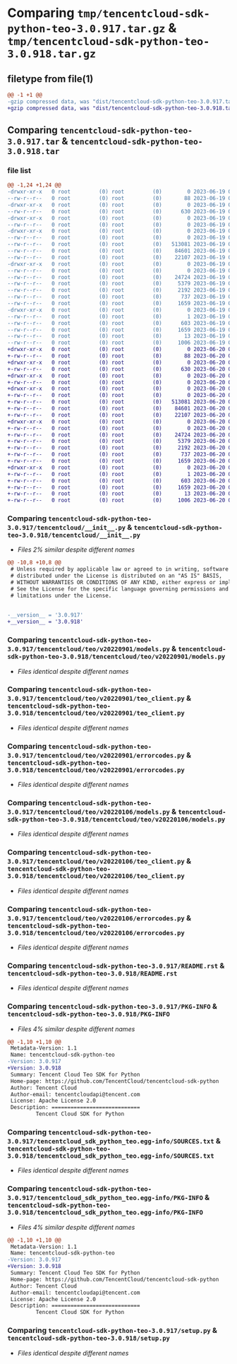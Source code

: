 # Comparing `tmp/tencentcloud-sdk-python-teo-3.0.917.tar.gz` & `tmp/tencentcloud-sdk-python-teo-3.0.918.tar.gz`

## filetype from file(1)

```diff
@@ -1 +1 @@
-gzip compressed data, was "dist/tencentcloud-sdk-python-teo-3.0.917.tar", last modified: Mon Jun 19 00:34:42 2023, max compression
+gzip compressed data, was "dist/tencentcloud-sdk-python-teo-3.0.918.tar", last modified: Tue Jun 20 02:49:57 2023, max compression
```

## Comparing `tencentcloud-sdk-python-teo-3.0.917.tar` & `tencentcloud-sdk-python-teo-3.0.918.tar`

### file list

```diff
@@ -1,24 +1,24 @@
-drwxr-xr-x   0 root         (0) root         (0)        0 2023-06-19 00:34:42.000000 tencentcloud-sdk-python-teo-3.0.917/
--rw-r--r--   0 root         (0) root         (0)       88 2023-06-19 00:34:42.000000 tencentcloud-sdk-python-teo-3.0.917/setup.cfg
-drwxr-xr-x   0 root         (0) root         (0)        0 2023-06-19 00:34:42.000000 tencentcloud-sdk-python-teo-3.0.917/tencentcloud/
--rw-r--r--   0 root         (0) root         (0)      630 2023-06-19 00:34:42.000000 tencentcloud-sdk-python-teo-3.0.917/tencentcloud/__init__.py
-drwxr-xr-x   0 root         (0) root         (0)        0 2023-06-19 00:34:42.000000 tencentcloud-sdk-python-teo-3.0.917/tencentcloud/teo/
--rw-r--r--   0 root         (0) root         (0)        0 2023-06-19 00:34:42.000000 tencentcloud-sdk-python-teo-3.0.917/tencentcloud/teo/__init__.py
-drwxr-xr-x   0 root         (0) root         (0)        0 2023-06-19 00:34:42.000000 tencentcloud-sdk-python-teo-3.0.917/tencentcloud/teo/v20220901/
--rw-r--r--   0 root         (0) root         (0)        0 2023-06-19 00:34:42.000000 tencentcloud-sdk-python-teo-3.0.917/tencentcloud/teo/v20220901/__init__.py
--rw-r--r--   0 root         (0) root         (0)   513081 2023-06-19 00:34:42.000000 tencentcloud-sdk-python-teo-3.0.917/tencentcloud/teo/v20220901/models.py
--rw-r--r--   0 root         (0) root         (0)    84601 2023-06-19 00:34:42.000000 tencentcloud-sdk-python-teo-3.0.917/tencentcloud/teo/v20220901/teo_client.py
--rw-r--r--   0 root         (0) root         (0)    22107 2023-06-19 00:34:42.000000 tencentcloud-sdk-python-teo-3.0.917/tencentcloud/teo/v20220901/errorcodes.py
-drwxr-xr-x   0 root         (0) root         (0)        0 2023-06-19 00:34:42.000000 tencentcloud-sdk-python-teo-3.0.917/tencentcloud/teo/v20220106/
--rw-r--r--   0 root         (0) root         (0)        0 2023-06-19 00:34:42.000000 tencentcloud-sdk-python-teo-3.0.917/tencentcloud/teo/v20220106/__init__.py
--rw-r--r--   0 root         (0) root         (0)    24724 2023-06-19 00:34:42.000000 tencentcloud-sdk-python-teo-3.0.917/tencentcloud/teo/v20220106/models.py
--rw-r--r--   0 root         (0) root         (0)     5379 2023-06-19 00:34:42.000000 tencentcloud-sdk-python-teo-3.0.917/tencentcloud/teo/v20220106/teo_client.py
--rw-r--r--   0 root         (0) root         (0)     2192 2023-06-19 00:34:42.000000 tencentcloud-sdk-python-teo-3.0.917/tencentcloud/teo/v20220106/errorcodes.py
--rw-r--r--   0 root         (0) root         (0)      737 2023-06-19 00:34:42.000000 tencentcloud-sdk-python-teo-3.0.917/README.rst
--rw-r--r--   0 root         (0) root         (0)     1659 2023-06-19 00:34:42.000000 tencentcloud-sdk-python-teo-3.0.917/PKG-INFO
-drwxr-xr-x   0 root         (0) root         (0)        0 2023-06-19 00:34:42.000000 tencentcloud-sdk-python-teo-3.0.917/tencentcloud_sdk_python_teo.egg-info/
--rw-r--r--   0 root         (0) root         (0)        1 2023-06-19 00:34:42.000000 tencentcloud-sdk-python-teo-3.0.917/tencentcloud_sdk_python_teo.egg-info/dependency_links.txt
--rw-r--r--   0 root         (0) root         (0)      603 2023-06-19 00:34:42.000000 tencentcloud-sdk-python-teo-3.0.917/tencentcloud_sdk_python_teo.egg-info/SOURCES.txt
--rw-r--r--   0 root         (0) root         (0)     1659 2023-06-19 00:34:42.000000 tencentcloud-sdk-python-teo-3.0.917/tencentcloud_sdk_python_teo.egg-info/PKG-INFO
--rw-r--r--   0 root         (0) root         (0)       13 2023-06-19 00:34:42.000000 tencentcloud-sdk-python-teo-3.0.917/tencentcloud_sdk_python_teo.egg-info/top_level.txt
--rw-r--r--   0 root         (0) root         (0)     1006 2023-06-19 00:34:42.000000 tencentcloud-sdk-python-teo-3.0.917/setup.py
+drwxr-xr-x   0 root         (0) root         (0)        0 2023-06-20 02:49:57.000000 tencentcloud-sdk-python-teo-3.0.918/
+-rw-r--r--   0 root         (0) root         (0)       88 2023-06-20 02:49:57.000000 tencentcloud-sdk-python-teo-3.0.918/setup.cfg
+drwxr-xr-x   0 root         (0) root         (0)        0 2023-06-20 02:49:57.000000 tencentcloud-sdk-python-teo-3.0.918/tencentcloud/
+-rw-r--r--   0 root         (0) root         (0)      630 2023-06-20 02:49:57.000000 tencentcloud-sdk-python-teo-3.0.918/tencentcloud/__init__.py
+drwxr-xr-x   0 root         (0) root         (0)        0 2023-06-20 02:49:57.000000 tencentcloud-sdk-python-teo-3.0.918/tencentcloud/teo/
+-rw-r--r--   0 root         (0) root         (0)        0 2023-06-20 02:49:57.000000 tencentcloud-sdk-python-teo-3.0.918/tencentcloud/teo/__init__.py
+drwxr-xr-x   0 root         (0) root         (0)        0 2023-06-20 02:49:57.000000 tencentcloud-sdk-python-teo-3.0.918/tencentcloud/teo/v20220901/
+-rw-r--r--   0 root         (0) root         (0)        0 2023-06-20 02:49:57.000000 tencentcloud-sdk-python-teo-3.0.918/tencentcloud/teo/v20220901/__init__.py
+-rw-r--r--   0 root         (0) root         (0)   513081 2023-06-20 02:49:57.000000 tencentcloud-sdk-python-teo-3.0.918/tencentcloud/teo/v20220901/models.py
+-rw-r--r--   0 root         (0) root         (0)    84601 2023-06-20 02:49:57.000000 tencentcloud-sdk-python-teo-3.0.918/tencentcloud/teo/v20220901/teo_client.py
+-rw-r--r--   0 root         (0) root         (0)    22107 2023-06-20 02:49:57.000000 tencentcloud-sdk-python-teo-3.0.918/tencentcloud/teo/v20220901/errorcodes.py
+drwxr-xr-x   0 root         (0) root         (0)        0 2023-06-20 02:49:57.000000 tencentcloud-sdk-python-teo-3.0.918/tencentcloud/teo/v20220106/
+-rw-r--r--   0 root         (0) root         (0)        0 2023-06-20 02:49:57.000000 tencentcloud-sdk-python-teo-3.0.918/tencentcloud/teo/v20220106/__init__.py
+-rw-r--r--   0 root         (0) root         (0)    24724 2023-06-20 02:49:57.000000 tencentcloud-sdk-python-teo-3.0.918/tencentcloud/teo/v20220106/models.py
+-rw-r--r--   0 root         (0) root         (0)     5379 2023-06-20 02:49:57.000000 tencentcloud-sdk-python-teo-3.0.918/tencentcloud/teo/v20220106/teo_client.py
+-rw-r--r--   0 root         (0) root         (0)     2192 2023-06-20 02:49:57.000000 tencentcloud-sdk-python-teo-3.0.918/tencentcloud/teo/v20220106/errorcodes.py
+-rw-r--r--   0 root         (0) root         (0)      737 2023-06-20 02:49:57.000000 tencentcloud-sdk-python-teo-3.0.918/README.rst
+-rw-r--r--   0 root         (0) root         (0)     1659 2023-06-20 02:49:57.000000 tencentcloud-sdk-python-teo-3.0.918/PKG-INFO
+drwxr-xr-x   0 root         (0) root         (0)        0 2023-06-20 02:49:57.000000 tencentcloud-sdk-python-teo-3.0.918/tencentcloud_sdk_python_teo.egg-info/
+-rw-r--r--   0 root         (0) root         (0)        1 2023-06-20 02:49:57.000000 tencentcloud-sdk-python-teo-3.0.918/tencentcloud_sdk_python_teo.egg-info/dependency_links.txt
+-rw-r--r--   0 root         (0) root         (0)      603 2023-06-20 02:49:57.000000 tencentcloud-sdk-python-teo-3.0.918/tencentcloud_sdk_python_teo.egg-info/SOURCES.txt
+-rw-r--r--   0 root         (0) root         (0)     1659 2023-06-20 02:49:57.000000 tencentcloud-sdk-python-teo-3.0.918/tencentcloud_sdk_python_teo.egg-info/PKG-INFO
+-rw-r--r--   0 root         (0) root         (0)       13 2023-06-20 02:49:57.000000 tencentcloud-sdk-python-teo-3.0.918/tencentcloud_sdk_python_teo.egg-info/top_level.txt
+-rw-r--r--   0 root         (0) root         (0)     1006 2023-06-20 02:49:57.000000 tencentcloud-sdk-python-teo-3.0.918/setup.py
```

### Comparing `tencentcloud-sdk-python-teo-3.0.917/tencentcloud/__init__.py` & `tencentcloud-sdk-python-teo-3.0.918/tencentcloud/__init__.py`

 * *Files 2% similar despite different names*

```diff
@@ -10,8 +10,8 @@
 # Unless required by applicable law or agreed to in writing, software
 # distributed under the License is distributed on an "AS IS" BASIS,
 # WITHOUT WARRANTIES OR CONDITIONS OF ANY KIND, either express or implied.
 # See the License for the specific language governing permissions and
 # limitations under the License.
 
 
-__version__ = '3.0.917'
+__version__ = '3.0.918'
```

### Comparing `tencentcloud-sdk-python-teo-3.0.917/tencentcloud/teo/v20220901/models.py` & `tencentcloud-sdk-python-teo-3.0.918/tencentcloud/teo/v20220901/models.py`

 * *Files identical despite different names*

### Comparing `tencentcloud-sdk-python-teo-3.0.917/tencentcloud/teo/v20220901/teo_client.py` & `tencentcloud-sdk-python-teo-3.0.918/tencentcloud/teo/v20220901/teo_client.py`

 * *Files identical despite different names*

### Comparing `tencentcloud-sdk-python-teo-3.0.917/tencentcloud/teo/v20220901/errorcodes.py` & `tencentcloud-sdk-python-teo-3.0.918/tencentcloud/teo/v20220901/errorcodes.py`

 * *Files identical despite different names*

### Comparing `tencentcloud-sdk-python-teo-3.0.917/tencentcloud/teo/v20220106/models.py` & `tencentcloud-sdk-python-teo-3.0.918/tencentcloud/teo/v20220106/models.py`

 * *Files identical despite different names*

### Comparing `tencentcloud-sdk-python-teo-3.0.917/tencentcloud/teo/v20220106/teo_client.py` & `tencentcloud-sdk-python-teo-3.0.918/tencentcloud/teo/v20220106/teo_client.py`

 * *Files identical despite different names*

### Comparing `tencentcloud-sdk-python-teo-3.0.917/tencentcloud/teo/v20220106/errorcodes.py` & `tencentcloud-sdk-python-teo-3.0.918/tencentcloud/teo/v20220106/errorcodes.py`

 * *Files identical despite different names*

### Comparing `tencentcloud-sdk-python-teo-3.0.917/README.rst` & `tencentcloud-sdk-python-teo-3.0.918/README.rst`

 * *Files identical despite different names*

### Comparing `tencentcloud-sdk-python-teo-3.0.917/PKG-INFO` & `tencentcloud-sdk-python-teo-3.0.918/PKG-INFO`

 * *Files 4% similar despite different names*

```diff
@@ -1,10 +1,10 @@
 Metadata-Version: 1.1
 Name: tencentcloud-sdk-python-teo
-Version: 3.0.917
+Version: 3.0.918
 Summary: Tencent Cloud Teo SDK for Python
 Home-page: https://github.com/TencentCloud/tencentcloud-sdk-python
 Author: Tencent Cloud
 Author-email: tencentcloudapi@tencent.com
 License: Apache License 2.0
 Description: ============================
         Tencent Cloud SDK for Python
```

### Comparing `tencentcloud-sdk-python-teo-3.0.917/tencentcloud_sdk_python_teo.egg-info/SOURCES.txt` & `tencentcloud-sdk-python-teo-3.0.918/tencentcloud_sdk_python_teo.egg-info/SOURCES.txt`

 * *Files identical despite different names*

### Comparing `tencentcloud-sdk-python-teo-3.0.917/tencentcloud_sdk_python_teo.egg-info/PKG-INFO` & `tencentcloud-sdk-python-teo-3.0.918/tencentcloud_sdk_python_teo.egg-info/PKG-INFO`

 * *Files 4% similar despite different names*

```diff
@@ -1,10 +1,10 @@
 Metadata-Version: 1.1
 Name: tencentcloud-sdk-python-teo
-Version: 3.0.917
+Version: 3.0.918
 Summary: Tencent Cloud Teo SDK for Python
 Home-page: https://github.com/TencentCloud/tencentcloud-sdk-python
 Author: Tencent Cloud
 Author-email: tencentcloudapi@tencent.com
 License: Apache License 2.0
 Description: ============================
         Tencent Cloud SDK for Python
```

### Comparing `tencentcloud-sdk-python-teo-3.0.917/setup.py` & `tencentcloud-sdk-python-teo-3.0.918/setup.py`

 * *Files identical despite different names*

